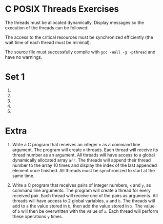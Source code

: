 # C POSIX Threads Exercises

The threads must be allocated dynamically. Display messages so the execution of the threads can be followed.

The access to the critical resources must be synchronized efficiently (the wait time of each thread must be minimal).

The source file must successfully compile with `gcc -Wall -g -pthread` and have no warnings.

# Set 1

1) 

2) 

3) 

4) 

5) 

# Extra

1) Write a C program that receives an integer `n` as a command line argument. The program will create `n` threads. Each thread will receive its thread number as an argument. All threads will have access to a global dynamically allocated array `arr`. The threads will append their thread number to the array 10 times and display the index of the last appended element once finished. All threads must be synchronized to start at the same time.

2) Write a C program that receives pairs of integer numbers, `x` and `y`, as command line arguments. The program will create a thread for every received pair. Each thread will receive one of the pairs as arguments. All threads will have access to 2 global variables, `a` and `b`. The threads will add to `a` the value stored in `b`, then add the value stored in `x`. The value of `b` will then be overwritten with the value of `x`. Each thread will perform these operations `y` times.
